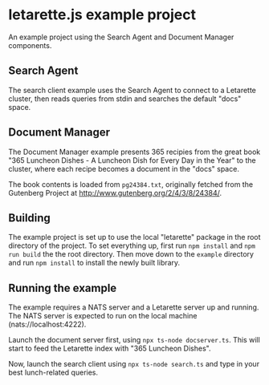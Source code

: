 # letarette.js example project

An example project using the Search Agent and Document Manager components.

## Search Agent
The search client example uses the Search Agent to connect to a Letarette cluster, then reads queries from stdin and searches the default "docs" space.

## Document Manager
The Document Manager example presents 365 recipies from the great book
"365 Luncheon Dishes - A Luncheon Dish for Every Day in the Year" to the
cluster, where each recipe becomes a document in the "docs" space.

The book contents is loaded from `pg24384.txt`, originally fetched from the
Gutenberg Project at http://www.gutenberg.org/2/4/3/8/24384/.

## Building
The example project is set up to use the local "letarette" package in the
root directory of the project. To set everything up, first run `npm install`
and `npm run build` the the root directory. Then move down to the `example`
directory and run `npm install` to install the newly built library.

## Running the example
The example requires a NATS server and a Letarette server up and running.
The NATS server is expected to run on the local machine (nats://localhost:4222).

Launch the document server first, using `npx ts-node docserver.ts`. This will start to feed the Letarette index with "365 Luncheon Dishes".

Now, launch the search client using `npx ts-node search.ts` and type in your best lunch-related queries.
